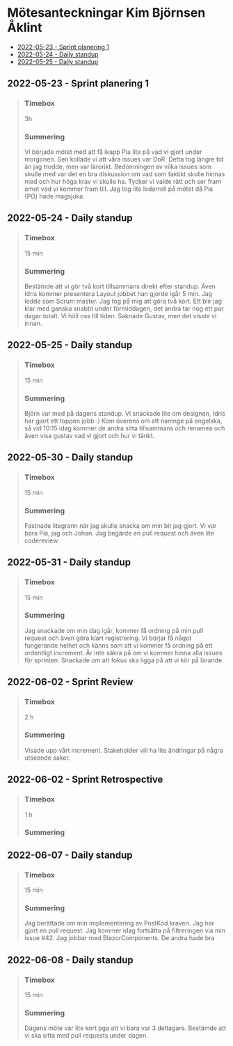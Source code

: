 # Mötesanteckningar Kim Björnsen Åklint

- [2022-05-23 - Sprint planering 1](#2022-05-23---sprint-planering-1)
- [2022-05-24 - Daily standup](#2022-05-24---daily-standup)
- [2022-05-25 - Daily standup](#2022-05-25---daily-standup)
  
## 2022-05-23 - Sprint planering 1

> ### Timebox
> 3h
> ### Summering
> Vi började mötet med att få ikapp Pia lite på vad vi gjort under morgonen. Sen kollade vi att våra issues var DoR. Detta tog längre tid än jag trodde, men var lärorikt.
> Bedömningen av vilka issues som skulle med var det en bra diskussion om vad som faktikt skulle hinnas med och hur höga krav vi skulle ha. Tycker vi valde rätt och ser fram emot vad vi kommer fram till.
> Jag tog lite ledarroll på mötet då Pia (PO) hade magsjuka.

## 2022-05-24 - Daily standup

> ### Timebox
> 15 min
> ### Summering
> Bestämde att vi gör två kort tillsammans direkt efter standup. Även Idris kommer presentera Layout jobbet han gjorde igår 5 min.
> Jag ledde som Scrum master.
> Jag tog på mig att göra två kort. Ett blir jag klar med ganska snabbt under förmiddagen, det andra tar nog ett par dagar totalt.
> Vi höll oss till tiden. Saknade Gustav, men det visste vi innan.

## 2022-05-25 - Daily standup

> ### Timebox
> 15 min
> ### Summering
> Björn var med på dagens standup. Vi snackade lite om designen, Idris har gjort ett toppen jobb :)
> Kom överens om att namnge på engelska, så vid 10:15 idag kommer de andra sitta tillsammans och renamea och även visa gustav vad vi gjort och hur vi tänkt.

## 2022-05-30 - Daily standup

> ### Timebox
> 15 min
> ### Summering
> Fastnade litegrann när jag skulle snacka om min bit jag gjort. Vi var bara Pia, jag och Johan. Jag begärde en pull request och även lite codereview.

## 2022-05-31 - Daily standup

> ### Timebox
> 15 min
> ### Summering
> Jag snackade om min dag igår, kommer få ordning på min pull request och även göra klart registrering. 
> Vi börjar få något fungerande helhet och känns som att vi kommer få ordning på ett ordentligt increment. Är inte säkra på om vi kommer hinna alla issues för sprinten.
> Snackade om att fokus ska ligga på att vi kör på lärande.


## 2022-06-02 - Sprint Review

> ### Timebox
> 2 h
> ### Summering
> Visade upp vårt increment. 
> Stakeholder vill ha lite ändringar på några utseende saker.
> 


## 2022-06-02 - Sprint Retrospective

> ### Timebox
> 1 h
> ### Summering


## 2022-06-07 - Daily standup

> ### Timebox
> 15 min
> ### Summering
> Jag berättade om min implementering av PostKod kraven. Jag har gjort en pull request.
> Jag kommer idag fortsätta på filtreringen via min issue #42. Jag jobbar med BlazorComponents.
> De andra hade bra 

## 2022-06-08 - Daily standup

> ### Timebox
> 15 min
> ### Summering
> Dagens möte var lite kort pga att vi bara var 3 deltagare. Bestämde att vi ska sitta med pull requests under dagen.